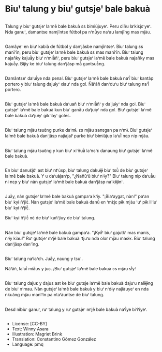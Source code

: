 # Biuꞌ talung y biuꞌ gutsjeꞌ bale bakuà

##
Talung y biuꞌ gutsjeꞌ laꞌmẽ bale bakuà ɛs bimiùjuyeꞌ. Peru diñu laꞌkiɛjɛꞌyeꞌ. Nda ganuꞌ, damantse namjĩntse fútbol pa nꞌnũ̀ye naꞌau lamjĩng mas mjàu.

##
Gamãyeꞌ en biuꞌ kabià de fútbol y danꞌjãsbe namjĩntseꞌ. Biuꞌ talung ɛs manĩꞌĩn, peru biuꞌ gutsjeꞌ laꞌmẽ bale bakuà ɛs mas manĩꞌĩn. Biuꞌ talung najañky kajuã̀y biuꞌ nꞌmiã̀ñꞌ, peru biuꞌ gutsjeꞌ laꞌmẽ bale bakuà najañky mas kajuã̀y. Bɨ̀jɨy ke biuꞌ talung danꞌjãsp mã̀ gantsuɛ̃̀ng.

##
Damãntseꞌ daꞌuĩ̀ye nda penal. Biuꞌ gutsjeꞌ laꞌmẽ bale bakuà naꞌĩ̀ biuꞌ kantàp portero y biuꞌ talung dajuɨ̀yꞌ xiauꞌ nda gol.
Ñãꞌãñ danꞌduꞌu biuꞌ talung naꞌĩ̀ portero.

##
Biuꞌ gutsjeꞌ laꞌmẽ bale bakuà daꞌuañ biuꞌ nꞌmiã̀ñꞌ y daꞌjuɨ̀yꞌ nda gol.
Biuꞌ gutsjeꞌ laꞌmẽ bale bakuà kun biuꞌ ganã̀u daꞌjuɨ̀yꞌ nda gol. Biuꞌ gutsjeꞌ laꞌmẽ bale bakuà daꞌjuɨ̀yꞌ gikꞌiàyꞌ goles.

##
Biuꞌ talung mjàu tsuɛ̃ng purke daꞌmɨ̀. ɛs mjàu sanɛgan pa nꞌmɨ̀. Biuꞌ gutsjeꞌ laꞌmẽ bale bakuà danꞌjãsp najiajalꞌ purke biuꞌ bimiùjup laꞌuĩ̀ nɛp nip mjàu.

##
Biuꞌ talung mjàu tsuɛ̃ng y kun biuꞌ xiꞌñuã̀ laꞌnɛꞌɛ danaung biuꞌ gutsjeꞌ laꞌmẽ bale bakuà.

##
En biuꞌ danuɛ̃jɛ̃ꞌ ast biuꞌ ntꞌùsp, biuꞌ talung dakuɨ̀jɨ biuꞌ tsũ̀ de biuꞌ gutsjeꞌ laꞌmẽ bale bakuà. Y u daꞌuàjanꞌp, "¿Nañũꞌũ biuꞌ nꞌɨy?" Biuꞌ talung nip daꞌuã̀u ni nɛp y biuꞌ nàn gutsjeꞌ laꞌmẽ bale bakuà danꞌjãsp naꞌkiɨjɨnꞌ.

##
Juã̀y, nàn gutsjeꞌ laꞌmẽ bale bakuà gampaꞌa kꞌiy. "¡Biaꞌaygat, nàn!" paꞌan biuꞌ kyi ñꞌjiɛ̃̀.
Nàn gutsjeꞌ laꞌmẽ bale bakuà danũ̀ en ꞌmɛ̀jɛ pɨk mjàu ꞌuꞌ pɨk liꞌiuꞌ biuꞌ kyi ñꞌjiɛ̃̀.

Biuꞌ kyi ñꞌjiɛ̃̀ nɛ̀ de biuꞌ kañꞌjiuy de biuꞌ talung.

##
Nàn biuꞌ gutsjeꞌ laꞌmẽ bale bakuà gampaꞌa.
"¡Kyiɨ̃̀ꞌ biuꞌ gajutkꞌ mas manis, nꞌɨy kiau!" Ruꞌ gutsjeꞌ mꞌjẽ bale bakuà ꞌtjuꞌu nda olor mjàu masɨx. Biuꞌ talung danꞌjãsp danꞌĩng.

##
Biuꞌ talung naꞌiaꞌch. Juã̀y, naung y tsuꞌ.

Nãꞌãñ, laꞌuĩ̀ miã̀us y juɛ. ¡Biuꞌ gutsjeꞌ laꞌmẽ bale bakuà ɛs mjàu sɨ̃̀y!

##
Biuꞌ talung dajuɛ y dajuɛ ast ke biuꞌ gutsje laꞌmẽ bale bakuà dajuꞌu naliɨ̀jɨng de biuꞌ nꞌmau. Nàn gutsjeꞌ laꞌmẽ bale bakuà y biuꞌ nꞌdɨy najiàuyeꞌ en nda nkuãng mjàu manĩꞌĩn pa ntaꞌàuntse de biuꞌ talung.

##
Desd nibiuꞌ ganuꞌ, ruꞌ talung y ruꞌ gutsjeꞌ mꞌjẽ bale bakuà naꞌĩ̀ye biꞌĩꞌĩyeꞌ.

##
* License: [CC-BY]
* Text: Winny Asara
* Illustration: Magriet Brink
* Translation: Constantino Gómez González
* Language: pmq
